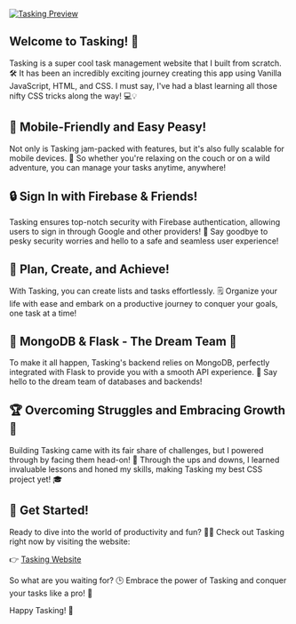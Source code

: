 [![Tasking Preview](https://github.com/meet244/Tasking/assets/83262693/4ef296aa-e5bc-44e9-89aa-1211bf32cbe1)](https://tasking-meet.vercel.app/)

## Welcome to Tasking! 🎉

Tasking is a super cool task management website that I built from scratch. 🛠️ It has been an incredibly exciting journey creating this app using Vanilla JavaScript, HTML, and CSS. I must say, I've had a blast learning all those nifty CSS tricks along the way! 💻💡

## 📱 Mobile-Friendly and Easy Peasy!

Not only is Tasking jam-packed with features, but it's also fully scalable for mobile devices. 📱 So whether you're relaxing on the couch or on a wild adventure, you can manage your tasks anytime, anywhere!

## 🔒 Sign In with Firebase & Friends!

Tasking ensures top-notch security with Firebase authentication, allowing users to sign in through Google and other providers! 🔐 Say goodbye to pesky security worries and hello to a safe and seamless user experience!

## 📝 Plan, Create, and Achieve!

With Tasking, you can create lists and tasks effortlessly. 🗒️ Organize your life with ease and embark on a productive journey to conquer your goals, one task at a time!

## 🌟 MongoDB & Flask - The Dream Team 🌟

To make it all happen, Tasking's backend relies on MongoDB, perfectly integrated with Flask to provide you with a smooth API experience. 🍃 Say hello to the dream team of databases and backends!

## 🏆 Overcoming Struggles and Embracing Growth 🌱

Building Tasking came with its fair share of challenges, but I powered through by facing them head-on! 💪 Through the ups and downs, I learned invaluable lessons and honed my skills, making Tasking my best CSS project yet! 🎓

## 🚀 Get Started!

Ready to dive into the world of productivity and fun? 🏊‍♂️ Check out Tasking right now by visiting the website:

👉 [Tasking Website](https://tasking-meet.vercel.app/)

So what are you waiting for? 🕒 Embrace the power of Tasking and conquer your tasks like a pro! 🌟

Happy Tasking! 🚀
